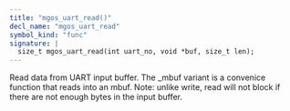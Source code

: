 ```yaml
---
title: "mgos_uart_read()"
decl_name: "mgos_uart_read"
symbol_kind: "func"
signature: |
  size_t mgos_uart_read(int uart_no, void *buf, size_t len);
---
```


Read data from UART input buffer.
The _mbuf variant is a convenice function that reads into an mbuf.
Note: unlike write, read will not block if there are not enough bytes in the
input buffer. 

